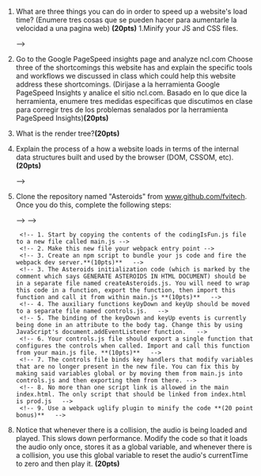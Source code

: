 1. What are three things you can do in order to speed up a website's load time? (Enumere tres cosas que se pueden hacer para aumentarle la velocidad a una pagina web) **(20pts)**
  1.Minify your JS and CSS files.
    <!-- 2.Optimize images(make images smaller) -->
    <!-- 3.Remove render-blocking -->
    <!-- 4.Optimize CSS Delivery --> -->

2. Go to the Google PageSpeed insights page and analyze ncl.com
Choose three of the shortcomings this website has and explain the specific tools and workflows we discussed in class which could help this website address these shortcomings. (Dirijase a la herramienta Google PageSpeed Insights y analice el sitio ncl.com. Basado en lo que dice la herramienta, enumere tres medidas especificas que discutimos en clase para corregir tres de los problemas senalados por la herramienta PageSpeed Insights)**(20pts)**

<!-- 1.Minify CSS- Minification refers to the process of removing unnecessary or redundant data without affecting how the resource is processed by the browser - e.g. code comments and formatting, removing unused code, using shorter variable and function names, and so on. -->

<!-- 2.Optimize images-optimizing images can often yield some of the largest byte savings and performance improvements -->

<!-- 3.Eliminate render-blocking JavaScript and CSS in above-the-fold content-Enabling gzip compression can reduce the size of the transferred response by up to 90%, which can significantly reduce the amount of time to download the resource, reduce data usage for the client, and improve the time to first render of your pages. -->



3. What is the render tree?**(20pts)**

    <!-- The combination of the DOM and CSSOM. The CSSOM and DOM trees are combined into a render tree, which is then used to compute the layout of each visible element and serves as an input to the paint process that renders the pixels to screen. Optimizing each of these steps is critical to achieving optimal rendering performance.  -->

4. Explain the process of a how a website loads in terms of the internal data structures built and used by the browser (DOM, CSSOM, etc).**(20pts)**

    <!-- 1.Process HTML markup and build the DOM tree. 
    <!-- 2.Process CSS markup and build the CSSOM tree.  -->
    <!-- 3.Combine the DOM and CSSOM into a render tree.  -->
    <!-- 4.Run layout on the render tree to compute geometry of each node.  -->
    <!-- 5.Paint the individual nodes to the screen.  --> -->

5. Clone the repository named "Asteroids" from www.github.com/fvitech. Once you do this, complete the following steps:  
    <!-- 1. Fork the github repo so you have your own fork  **(5pts)**  
    <!-- 2. Clone your fork of the Asteroids repository  **(5pts)**  
    <!-- 3. Re-organize the files so image files are inside an img folder and js files are inside a js folder. **(5pt)** -->
    <!-- 4. Initialize your local version of the project as a node project **(5pts)**    -->
    <!-- 5. Install webpack, webpack dev server, and all the required loaders so that you can have a single code bundle output to a file named prod.js **(10pts)**   -->
    <!-- 6. The code is a bit messy, with many things in the same file. Modularize it by doing the following:   --> --> -->
        <!-- 1. Start by copying the contents of the codingIsFun.js file to a new file called main.js -->
        <!-- 2. Make this new file your webpack entry point -->
        <!-- 3. Create an npm script to bundle your js code and fire the webpack dev server.**(10pts)**   -->
        <!-- 3. The Asteroids initialization code (which is marked by the comment which says GENERATE ASTEROIDS IN HTML DOCUMENT) should be in a separate file named createAsteroids.js. You will need to wrap this code in a function, export the function, then import this function and call it from within main.js **(10pts)**   -->
        <!-- 4. The auxiliary functions keyDown and keyUp should be moved to a separate file named controls.js.   -->
        <!-- 5. The binding of the keyDown and keyUp events is currently being done in an attribute to the body tag. Change this by using JavaScript's document.addEventListener function.   -->
        <!-- 6. Your controls.js file should export a single function that configures the controls when called. Import and call this function from your main.js file. **(10pts)**   -->
        <!-- 7. The controls file binds key handlers that modify variables that are no longer present in the new file. You can fix this by making said variables global or by moving them from main.js into controls.js and then exporting them from there. -->
        <!-- 8. No more than one script link is allowed in the main index.html. The only script that should be linked from index.html is prod.js   -->
        <!-- 9. Use a webpack uglify plugin to minify the code **(20 point bonus)**   -->
    <!-- 9. Upload your code to fvi-grad.com under your username **(10pts)** -->
  <!-- 7. In the end, all your JavaScript code should be inside a file named prod.js, which was created by using webpack. Nothing else should be linked to your html.   -->
  8. Notice that whenever there is a collision, the audio is being loaded and played. This slows down performance. Modify the code so that it loads the audio only once, stores it as a global variable, and whenever there is a collision, you use this global variable to reset the audio's currentTime to zero and then play it. **(20pts)**
